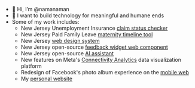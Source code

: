 - 👋 Hi, I’m @namanaman
- 💭 I want to build technology for meaningful and humane ends
- Some of my work includes:
  - New Jersey Unemployment Insurance [claim status checker](https://uistatus.dol.state.nj.us)
  - New Jersey Paid Family Leave [maternity timeline tool](https://www.nj.gov/labor/myleavebenefits/worker/maternity/timeline-welcome.shtml)
  - New Jersey [web design system](https://newjersey.github.io/njwds/)
  - New Jersey open-source [feedback widget web component](https://github.com/newjersey/feedback-widget)
  - New Jersey open-source [AI assistant](https://github.com/newjersey/nj-ai-assistant)
  - New features on Meta's [Connectivity Analytics](https://engineering.fb.com/2018/08/10/connectivity/announcing-tools-to-help-partners-improve-connectivity/) data visualization platform
  - Redesign of Facebook's photo album experience on the [mobile web](http://www.m.facebook.com)
  - My [personal website](https://namanaman.github.io)

<!---
namanaman/namanaman is a ✨ special ✨ repository because its `README.md` (this file) appears on your GitHub profile.
You can click the Preview link to take a look at your changes.
--->
